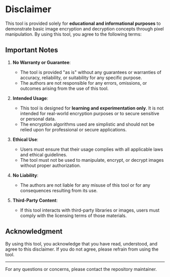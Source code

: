 # Disclaimer

This tool is provided solely for **educational and informational purposes** to demonstrate basic image encryption and decryption concepts through pixel manipulation. By using this tool, you agree to the following terms:

## Important Notes

1. **No Warranty or Guarantee**:
   - The tool is provided "as is" without any guarantees or warranties of accuracy, reliability, or suitability for any specific purpose.
   - The authors are not responsible for any errors, omissions, or outcomes arising from the use of this tool.

2. **Intended Usage**:
   - This tool is designed for **learning and experimentation only**. It is not intended for real-world encryption purposes or to secure sensitive or personal data.
   - The encryption algorithms used are simplistic and should not be relied upon for professional or secure applications.

3. **Ethical Use**:
   - Users must ensure that their usage complies with all applicable laws and ethical guidelines.
   - The tool must not be used to manipulate, encrypt, or decrypt images without proper authorization.

4. **No Liability**:
   - The authors are not liable for any misuse of this tool or for any consequences resulting from its use.

5. **Third-Party Content**:
   - If this tool interacts with third-party libraries or images, users must comply with the licensing terms of those materials.

## Acknowledgment

By using this tool, you acknowledge that you have read, understood, and agree to this disclaimer. If you do not agree, please refrain from using the tool.

---

For any questions or concerns, please contact the repository maintainer.
